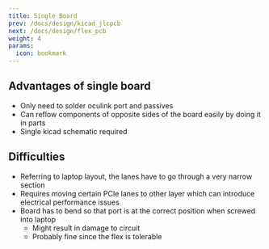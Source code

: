 ```yaml
---
title: Single Board
prev: /docs/design/kicad_jlcpcb
next: /docs/design/flex_pcb
weight: 4
params:
  icon: bookmark
---
```


## Advantages of single board
- Only need to solder oculink port and passives
- Can reflow components of opposite sides of the board easily by doing it in parts
- Single kicad schematic required

## Difficulties
- Referring to laptop layout, the lanes have to go through a very narrow section
- Requires moving certain PCIe lanes to other layer which can introduce electrical performance issues
- Board has to bend so that port is at the correct position when screwed into laptop
    - Might result in damage to circuit
    - Probably fine since the flex is tolerable
